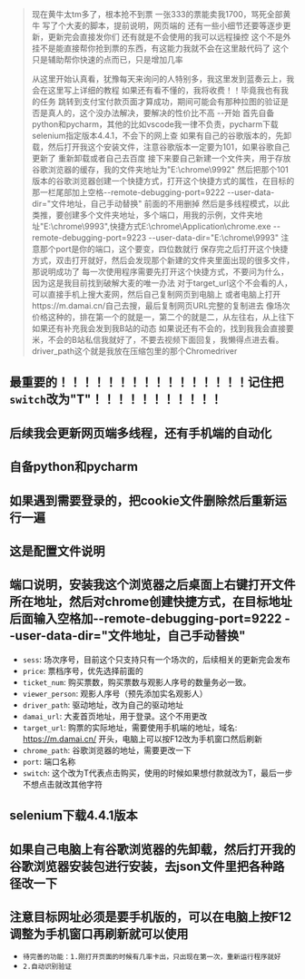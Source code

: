 > 现在黄牛太tm多了，根本抢不到票
> 一张333的票能卖我1700，骂死全部黄牛
> 写了个大麦的脚本，提前说明，网页端的
> 还有一些小细节还要等逐步更新，更新完会直接发你们
> 还有就是不会使用的我可以远程操控
> 这个不是外挂不是能直接帮你抢到票的东西，有这能力我就不会在这里敲代码了
> 这个只是辅助帮你快速的点而已，只是增加几率
> 
> 从这里开始认真看，犹豫每天来询问的人特别多，我这里发到蓝奏云上，我会在这里写上详细的教程
> 如果还有看不懂的，我将收费！！毕竟我也有我的任务
> 跳转到支付宝付款页面才算成功，期间可能会有那种拉图的验证是否是真人的，这个没办法解决，要解决的性价比不高
> --开始
> 首先自备python和pycharm，其他的比如vscode我一律不负责，pycharm下载selenium指定版本4.4.1，不会下的网上查
> 如果有自己的谷歌版本的，先卸载，然后打开我这个安装文件，注意谷歌版本一定要为101，如果谷歌自己更新了
> 重新卸载或者自己去百度
> 接下来要自己新建一个文件夹，用于存放谷歌浏览器的缓存，我的文件夹地址为"E:\chrome\9992"
> 然后把那个101版本的谷歌浏览器创建一个快捷方式，打开这个快捷方式的属性，在目标的那一栏尾部加上空格--remote-debugging-port=9222 --user-data-dir="文件地址，自己手动替换"
> 前面的不用删掉
> 然后是多线程模式，以此类推，要创建多个文件夹地址，多个端口，用我的示例，文件夹地址"E:\chrome\9993",快捷方式E:\chrome\Application\chrome.exe --remote-debugging-port=9223 --user-data-dir="E:\chrome\9993"
> 注意那个port是你的端口，这个要变，四位数就行
> 保存完之后打开这个快捷方式，双击打开就好，然后会发现那个新建的文件夹里面出现的很多文件，那说明成功了
> 每一次使用程序需要先打开这个快捷方式，不要问为什么，因为这是我目前找到破解大麦的唯一办法
> 对于target_url这个不会看的人，可以直接手机上搜大麦网，然后自己复制网页到电脑上
> 或者电脑上打开https://m.damai.cn/自己去搜，最后复制网页URL完整的复制进去
> 像场次价格这种的，排在第一个的就是一，第二个的就是二，从左往右，从上往下
> 如果还有补充我会发到我B站的动态
> 如果说还有不会的，找到我我会直接要米，不会的B站私信我就好了，不要去视频下面回复，我懒得点进去看。
> driver_path这个就是我放在压缩包里的那个Chromedriver
## 最重要的！！！！！！！！！！！！！！！！记住把`switch`改为"T"！！！！！！！！！！！
## 后续我会更新网页端多线程，还有手机端的自动化
## 自备python和pycharm
## 如果遇到需要登录的，把cookie文件删除然后重新运行一遍
## 这是配置文件说明
## 端口说明，安装我这个浏览器之后桌面上右键打开文件所在地址，然后对chrome创建快捷方式，在目标地址后面输入空格加--remote-debugging-port=9222 --user-data-dir="文件地址，自己手动替换"
- `sess`: 场次序号，目前这个只支持只有一个场次的，后续相关的更新完会发布
- `price`: 票档序号，优先选择前面的
- `ticket_num`: 购买票数，购买票数与观影人序号的数量务必一致。
- `viewer_person`: 观影人序号（预先添加实名观影人）
- `driver_path`: 驱动地址，改为自己的驱动地址
- `damai_url`: 大麦首页地址，用于登录。这个不用更改
- `target_url`: 购票的实际地址，需要使用手机端的地址，域名: https://m.damai.cn/ 开头，电脑上可以按F12改为手机窗口然后刷新
- `chrome_path`: 谷歌浏览器的地址，需要更改一下
- `port`: 端口名称
- `switch`: 这个改为T代表点击购买，使用的时候如果想付款就改为T，最后一步不想点击就改其他字符


## selenium下载4.4.1版本
## 如果自己电脑上有谷歌浏览器的先卸载，然后打开我的谷歌浏览器安装包进行安装，去json文件里把各种路径改一下
## 注意目标网址必须是要手机版的，可以在电脑上按F12调整为手机窗口再刷新就可以使用

- `待完善的功能：1.刚打开页面的时候有几率卡出，只出现在第一次，重新运行程序就好`
- `2.自动识别验证`